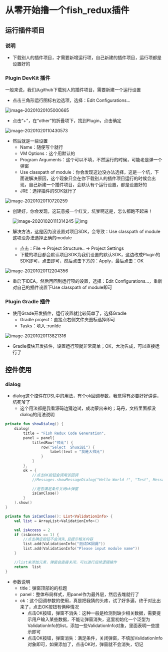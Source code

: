 # 从零开始撸一个fish_redux插件



## 运行插件项目

### 说明

- 下载别人的插件项目，才需要新增运行项，自己新建的插件项目，运行项都是设置好的

### Plugin DevKit 插件

一般来说，我们从github下载别人的插件项目，需要新建一个运行设置

- 点击三角形运行图标右边选项，选择：Edit Configurations...

![image-20201020105000665](../../../资料/图片/image-20201020105000665.png)

- 点击“+”，在“other”的折叠项下，找到Plugin，点击确定

![image-20201020110430573](../../../资料/图片/image-20201020110430573.png)

- 然后就是一些设置
  - Name：随便写个就行
  - VM Options：这个用默认的
  - Program Arguments：这个可以不填，不然运行的时候，可能老是弹一个弹窗
  - Use classpath of module：你会发现这边没办法选择，这是一个坑，下面说解决原因，这个现象只会在你下载别人的插件项目运行的时候会出现，自己新建一个插件项目，会默认有个运行设置，都是设置好的
  - JRE：选择插件的SDK就行了

![image-20201020110720259](../../../资料/图片/image-20201020110720259.png)

- 创建好，你会发现，这玩意报一个红叉，坑爹啊这是，怎么都跑不起来！

  ![image-20201020111314245](../../../资料/图片/image-20201020111314245.png)																![img](../../../资料/图片/007ADEF4.jpg)

- 解决方法，这是因为没设置对项目SDK，会导致：Use classpath of module 这项没办法选择正确的module
  - 点击：File ->  Project Structure.. -> Project Settings
  - 下载的项目都会默认项目SDK为我们设置的默认SDK，这边改成Plugin的SDK即可，点击即可，然后点击下方的：Apply，最后点击：OK

![image-20201020112204356](../../../资料/图片/image-20201020112204356.png)

- 重启下IDEA，然后再回到运行项的设置，选择：Edit Configurations...，重新对自己的插件设置下Use classpath of module即可

### Plugin Gradle 插件

- 使用Grade开发插件，运行设置就比较简单了，选择Gradle
  - Gradle project：直接点右侧文件夹图标选择即可
  - Tasks：填入  :runIde

![image-20201020113821316](../../../资料/图片/image-20201020113821316.png)

- Gradle模块开发插件，设置运行项就非常简单；OK，大功告成，可以直接运行了

## 控件使用

### dialog

- dialog这个控件在DSL中的用法，有个ok回调参数，我觉得有必要好好讲讲，坑死爷了
  - 这个用法都是我看源码边猜边试，成功蒙出来的；马丹，文档里面都没dialog的用法说明

```kotlin
private fun showDialog() {
    dialog(
        title = "Fish Redux Code Generation",
        panel = panel{
            titledRow("帅比") {
                row("Select  ShuaiBi") {
                    label(text = "我是大帅比")
                }
            }
        },
        ok = {
            //点击OK按钮会调用该回调
            //Messages.showMessageDialog("Hello World !", "Test", Messages.getInformationIcon())

            //是否满足条件关闭ok弹窗
            isCanClose()
        }
    ).show()
}

private fun isCanClose(): List<ValidationInfo> {
    val list = ArrayList<ValidationInfo>()

    val isAccess = 2
    if (isAccess == 1) {
        //点击确定按钮不会消失,且提示相关内容
        list.add(ValidationInfo("测试OK回调"))
        list.add(ValidationInfo("Please input module name"))
    }

    //list未添加元素，弹窗会直接关闭，可以进行后续逻辑操作
    return  list
}
```

- 参数说明
  - title：弹窗顶部的的标题
  - panel：整体布局样式，用panel作为最外层，然后去堆就行了
  - ok：这个回调参数的使用，真是把我猜的头疼，试了好多遍，终于对比出来了，点击OK按钮有俩种情况
    - 点击OK按钮，弹窗不消失：这种一般是检测到缺少相关数据，需要提示用户输入某些数据，不能让弹窗消失，这里初始化一个泛型为ValidationInfo的list，添加一些ValidationInfo对象，里面表明一些提示即可
    - 点击OK按钮，弹窗消失：满足条件，关闭弹窗，不填加ValidationInfo对象即可，如果添加了，点击OK时，弹窗就不会消失，切记